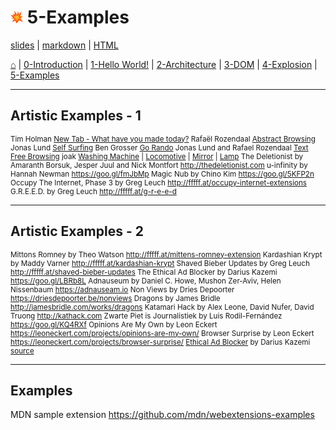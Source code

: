 <!-- paginate: true -->

# <img width="4%" src="../../extension/explode-tutorial-final/assets/img/explosion-icon.svg"> 5-Examples

<span class="slides-small"><a href="../slides/5-examples.html">slides</a> | <span class="slides-small"><a href="../markdown/5-examples">markdown</a> | <a href="../www/5-examples.html">HTML</a></span>

<span class="slides-small">[⌂](../../README.md) | [0-Introduction](0-introduction.html) | [1-Hello World!](1-hello-world.html) | [2-Architecture](2-architecture.html) | [3-DOM](3-dom.html) | [4-Explosion](4-explosion.html) | [5-Examples](5-examples.html)</span>

<!--
Presentation comments ...
-->



---

## Artistic Examples - 1

<small>

Tim Holman [New Tab - What have you made today?](https://github.com/tholman/what-have-you-made-today)
Rafaël Rozendaal [Abstract Browsing](https://goo.gl/BtPkmw) 
Jonas Lund [Self Surfing](https://goo.gl/bh3MGZ) 
Ben Grosser [Go Rando](http://bengrosser.com/projects/go-rando) 
Jonas Lund and Rafael Rozendaal [Text Free Browsing](http://textfreebrowsing.com) 
joak [Washing Machine](https://goo.gl/fxAVAg) | [Locomotive](https://goo.gl/Ar5wcf) | [Mirror](https://goo.gl/SPDc6K) | [Lamp](https://goo.gl/J29KfV) 
The Deletionist by Amaranth Borsuk, Jesper Juul and Nick Montfort  http://thedeletionist.com 
u-infinity by Hannah Newman https://goo.gl/fmJbMp 
Magic Nub by Chino Kim https://goo.gl/5KFP2n 
Occupy The Internet, Phase 3 by Greg Leuch http://fffff.at/occupy-internet-extensions 
G.R.E.E.D. by Greg Leuch http://fffff.at/g-r-e-e-d 

</small>


---

## Artistic Examples - 2

<small>

Mittons Romney by Theo Watson http://fffff.at/mittens-romney-extension 
Kardashian Krypt by Maddy Varner http://fffff.at/kardashian-krypt 
Shaved Bieber Updates by Greg Leuch http://fffff.at/shaved-bieber-updates 
The Ethical Ad Blocker by Darius Kazemi https://goo.gl/LBRb8L 
Adnauseum by Daniel C. Howe, Mushon Zer-Aviv, Helen Nissenbaum https://adnauseam.io 
Non Views by Dries Depoorter https://driesdepoorter.be/nonviews 
Dragons by James Bridle http://jamesbridle.com/works/dragons 
Katamari Hack by Alex Leone, David Nufer, David Truong http://kathack.com 
Zwarte Piet is Journalistiek by Luis Rodil-Fernández https://goo.gl/KQ4RXf 
Opinions Are My Own by Leon Eckert https://leoneckert.com/projects/opinions-are-my-own/
Browser Surprise by Leon Eckert https://leoneckert.com/projects/browser-surprise/
[Ethical Ad Blocker](http://tinysubversions.com/notes/ethical-ad-blocker) by Darius Kazemi
[source](https://www.facebook.com/groups/535217243184658?multi_permalinks=1609062109133494)

</small>


---

## Examples


MDN sample extension
https://github.com/mdn/webextensions-examples